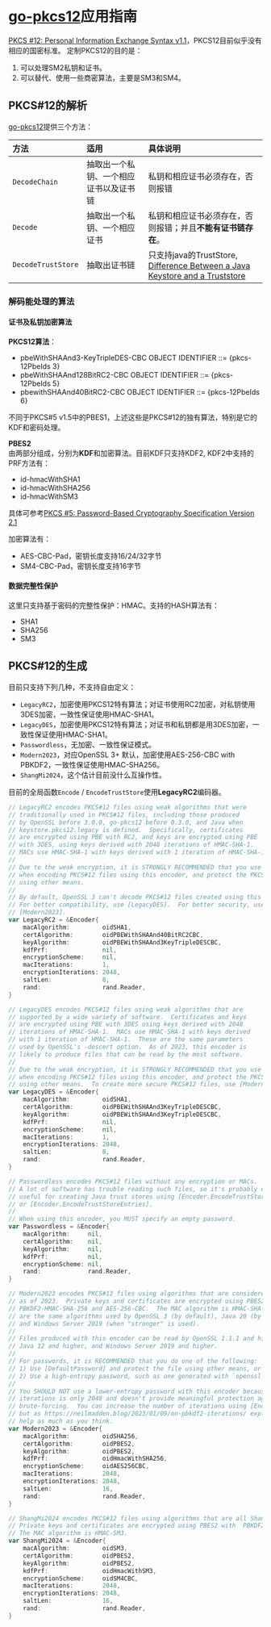 # [go-pkcs12](https://github.com/emmansun/go-pkcs12)应用指南
[PKCS #12: Personal Information Exchange Syntax v1.1](https://datatracker.ietf.org/doc/html/rfc7292)，PKCS12目前似乎没有相应的国密标准。
定制PKCS12的目的是：
1. 可以处理SM2私钥和证书。
2. 可以替代、使用一些商密算法，主要是SM3和SM4。

## PKCS#12的解析
[go-pkcs12](https://github.com/emmansun/go-pkcs12)提供三个方法：

| 方法 | 适用 | 具体说明 |  
| :--- | :--- | :--- |  
| ```DecodeChain``` | 抽取出一个私钥、一个相应证书以及证书链 | 私钥和相应证书必须存在，否则报错 |  
| ```Decode``` | 抽取出一个私钥、一个相应证书 | 私钥和相应证书必须存在，否则报错；并且**不能有证书链存在**。 |  
| ```DecodeTrustStore``` | 抽取出证书链 | 只支持java的TrustStore, [Difference Between a Java Keystore and a Truststore](https://www.baeldung.com/java-keystore-truststore-difference) |  

### 解码能处理的算法

#### 证书及私钥加密算法
**PKCS12算法**：
* pbeWithSHAAnd3-KeyTripleDES-CBC OBJECT IDENTIFIER ::= {pkcs-12PbeIds 3}
* pbeWithSHAAnd128BitRC2-CBC      OBJECT IDENTIFIER ::= {pkcs-12PbeIds 5}
* pbewithSHAAnd40BitRC2-CBC       OBJECT IDENTIFIER ::= {pkcs-12PbeIds 6}  

不同于PKCS#5 v1.5中的PBES1，上述这些是PKCS#12的独有算法，特别是它的KDF和密码处理。

**PBES2**  
由两部分组成，分别为**KDF**和加密算法。目前KDF只支持KDF2, KDF2中支持的PRF方法有：
* id-hmacWithSHA1
* id-hmacWithSHA256
* id-hmacWithSM3

具体可参考[PKCS #5: Password-Based Cryptography Specification Version 2.1](https://datatracker.ietf.org/doc/html/rfc8018)

加密算法有：  
* AES-CBC-Pad，密钥长度支持16/24/32字节
* SM4-CBC-Pad，密钥长度支持16字节

#### 数据完整性保护
这里只支持基于密码的完整性保护：HMAC。支持的HASH算法有：
* SHA1
* SHA256
* SM3

## PKCS#12的生成
目前只支持下列几种，不支持自由定义：

* ```LegacyRC2```，加密使用PKCS12特有算法；对证书使用RC2加密，对私钥使用3DES加密，一致性保证使用HMAC-SHA1。
* ```LegacyDES```，加密使用PKCS12特有算法；对证书和私钥都是用3DES加密，一致性保证使用HMAC-SHA1。
* ```Passwordless```，无加密、一致性保证模式。
* ```Modern2023```，对应OpenSSL 3+ 默认，加密使用AES-256-CBC with PBKDF2，一致性保证使用HMAC-SHA256。
* ```ShangMi2024```，这个估计目前没什么互操作性。

目前的全局函数```Encode``` / ```EncodeTrustStore```使用**LegacyRC2**编码器。

```go
// LegacyRC2 encodes PKCS#12 files using weak algorithms that were
// traditionally used in PKCS#12 files, including those produced
// by OpenSSL before 3.0.0, go-pkcs12 before 0.3.0, and Java when
// keystore.pkcs12.legacy is defined.  Specifically, certificates
// are encrypted using PBE with RC2, and keys are encrypted using PBE
// with 3DES, using keys derived with 2048 iterations of HMAC-SHA-1.
// MACs use HMAC-SHA-1 with keys derived with 1 iteration of HMAC-SHA-1.
//
// Due to the weak encryption, it is STRONGLY RECOMMENDED that you use [DefaultPassword]
// when encoding PKCS#12 files using this encoder, and protect the PKCS#12 files
// using other means.
//
// By default, OpenSSL 3 can't decode PKCS#12 files created using this encoder.
// For better compatibility, use [LegacyDES].  For better security, use
// [Modern2023].
var LegacyRC2 = &Encoder{
	macAlgorithm:         oidSHA1,
	certAlgorithm:        oidPBEWithSHAAnd40BitRC2CBC,
	keyAlgorithm:         oidPBEWithSHAAnd3KeyTripleDESCBC,
	kdfPrf:               nil,
	encryptionScheme:     nil,
	macIterations:        1,
	encryptionIterations: 2048,
	saltLen:              8,
	rand:                 rand.Reader,
}

// LegacyDES encodes PKCS#12 files using weak algorithms that are
// supported by a wide variety of software.  Certificates and keys
// are encrypted using PBE with 3DES using keys derived with 2048
// iterations of HMAC-SHA-1.  MACs use HMAC-SHA-1 with keys derived
// with 1 iteration of HMAC-SHA-1.  These are the same parameters
// used by OpenSSL's -descert option.  As of 2023, this encoder is
// likely to produce files that can be read by the most software.
//
// Due to the weak encryption, it is STRONGLY RECOMMENDED that you use [DefaultPassword]
// when encoding PKCS#12 files using this encoder, and protect the PKCS#12 files
// using other means.  To create more secure PKCS#12 files, use [Modern2023].
var LegacyDES = &Encoder{
	macAlgorithm:         oidSHA1,
	certAlgorithm:        oidPBEWithSHAAnd3KeyTripleDESCBC,
	keyAlgorithm:         oidPBEWithSHAAnd3KeyTripleDESCBC,
	kdfPrf:               nil,
	encryptionScheme:     nil,
	macIterations:        1,
	encryptionIterations: 2048,
	saltLen:              8,
	rand:                 rand.Reader,
}

// Passwordless encodes PKCS#12 files without any encryption or MACs.
// A lot of software has trouble reading such files, so it's probably only
// useful for creating Java trust stores using [Encoder.EncodeTrustStore]
// or [Encoder.EncodeTrustStoreEntries].
//
// When using this encoder, you MUST specify an empty password.
var Passwordless = &Encoder{
	macAlgorithm:     nil,
	certAlgorithm:    nil,
	keyAlgorithm:     nil,
	kdfPrf:           nil,
	encryptionScheme: nil,
	rand:             rand.Reader,
}

// Modern2023 encodes PKCS#12 files using algorithms that are considered modern
// as of 2023.  Private keys and certificates are encrypted using PBES2 with
// PBKDF2-HMAC-SHA-256 and AES-256-CBC.  The MAC algorithm is HMAC-SHA-2.  These
// are the same algorithms used by OpenSSL 3 (by default), Java 20 (by default),
// and Windows Server 2019 (when "stronger" is used).
//
// Files produced with this encoder can be read by OpenSSL 1.1.1 and higher,
// Java 12 and higher, and Windows Server 2019 and higher.
//
// For passwords, it is RECOMMENDED that you do one of the following:
// 1) Use [DefaultPassword] and protect the file using other means, or
// 2) Use a high-entropy password, such as one generated with `openssl rand -hex 16`.
//
// You SHOULD NOT use a lower-entropy password with this encoder because the number of KDF
// iterations is only 2048 and doesn't provide meaningful protection against
// brute-forcing.  You can increase the number of iterations using [Encoder.WithIterations],
// but as https://neilmadden.blog/2023/01/09/on-pbkdf2-iterations/ explains, this doesn't
// help as much as you think.
var Modern2023 = &Encoder{
	macAlgorithm:         oidSHA256,
	certAlgorithm:        oidPBES2,
	keyAlgorithm:         oidPBES2,
	kdfPrf:               oidHmacWithSHA256,
	encryptionScheme:     oidAES256CBC,	
	macIterations:        2048,
	encryptionIterations: 2048,
	saltLen:              16,
	rand:                 rand.Reader,
}

// ShangMi2024 encodes PKCS#12 files using algorithms that are all ShangMi.
// Private keys and certificates are encrypted using PBES2 with	 PBKDF2-HMAC-SM3 and SM4-CBC.
// The MAC algorithm is HMAC-SM3. 
var ShangMi2024 = &Encoder{
	macAlgorithm:         oidSM3,
	certAlgorithm:        oidPBES2,
	keyAlgorithm:         oidPBES2,
	kdfPrf:               oidHmacWithSM3,
	encryptionScheme:     oidSM4CBC,
	macIterations:        2048,
	encryptionIterations: 2048,
	saltLen:              16,
	rand:                 rand.Reader,
}
```
